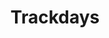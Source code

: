 ---
title: Trackdays
crosslinks:
- motorcycles
- CarTrackDays
- riderschallenge
- Hookit
- motogp
---